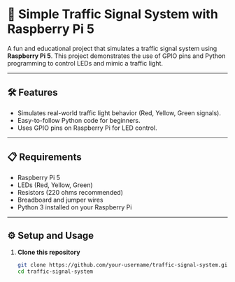 # 🚦 Simple Traffic Signal System with Raspberry Pi 5  

A fun and educational project that simulates a traffic signal system using **Raspberry Pi 5**. This project demonstrates the use of GPIO pins and Python programming to control LEDs and mimic a traffic light.

---

## 🛠 Features  
- Simulates real-world traffic light behavior (Red, Yellow, Green signals).  
- Easy-to-follow Python code for beginners.  
- Uses GPIO pins on Raspberry Pi for LED control.  

---

## 📋 Requirements  
- Raspberry Pi 5  
- LEDs (Red, Yellow, Green)  
- Resistors (220 ohms recommended)  
- Breadboard and jumper wires  
- Python 3 installed on your Raspberry Pi  

---

## ⚙️ Setup and Usage  

1. **Clone this repository**  
   ```bash
   git clone https://github.com/your-username/traffic-signal-system.git
   cd traffic-signal-system
